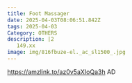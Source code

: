 ```yaml
---
title: Foot Massager
date: 2025-04-03T08:06:51.842Z
tags: 2025-04-03
Category: OTHERS
description: |2
   149.xx
image: img/816fbuze-el._ac_sl1500_.jpg
---
```

https://amzlink.to/az0v5aXIoQa3h
AD